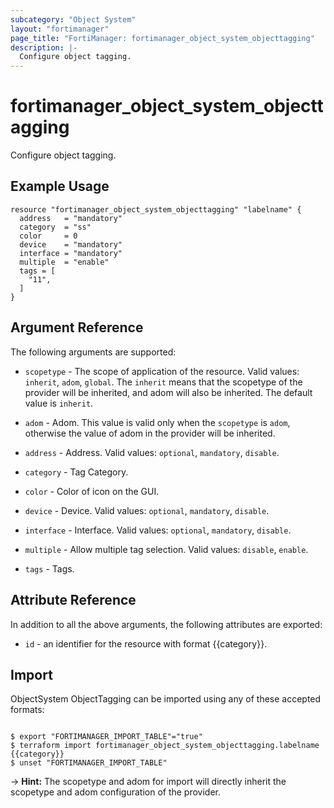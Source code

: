 ```yaml
---
subcategory: "Object System"
layout: "fortimanager"
page_title: "FortiManager: fortimanager_object_system_objecttagging"
description: |-
  Configure object tagging.
---
```


# fortimanager_object_system_objecttagging
Configure object tagging.

## Example Usage

```hcl
resource "fortimanager_object_system_objecttagging" "labelname" {
  address   = "mandatory"
  category  = "ss"
  color     = 0
  device    = "mandatory"
  interface = "mandatory"
  multiple  = "enable"
  tags = [
    "11",
  ]
}
```

## Argument Reference


The following arguments are supported:

* `scopetype` - The scope of application of the resource. Valid values: `inherit`, `adom`, `global`. The `inherit` means that the scopetype of the provider will be inherited, and adom will also be inherited. The default value is `inherit`.
* `adom` - Adom. This value is valid only when the `scopetype` is `adom`, otherwise the value of adom in the provider will be inherited.

* `address` - Address. Valid values: `optional`, `mandatory`, `disable`.

* `category` - Tag Category.
* `color` - Color of icon on the GUI.
* `device` - Device. Valid values: `optional`, `mandatory`, `disable`.

* `interface` - Interface. Valid values: `optional`, `mandatory`, `disable`.

* `multiple` - Allow multiple tag selection. Valid values: `disable`, `enable`.

* `tags` - Tags.


## Attribute Reference

In addition to all the above arguments, the following attributes are exported:
* `id` - an identifier for the resource with format {{category}}.

## Import

ObjectSystem ObjectTagging can be imported using any of these accepted formats:
```

$ export "FORTIMANAGER_IMPORT_TABLE"="true"
$ terraform import fortimanager_object_system_objecttagging.labelname {{category}}
$ unset "FORTIMANAGER_IMPORT_TABLE"
```
-> **Hint:** The scopetype and adom for import will directly inherit the scopetype and adom configuration of the provider.
